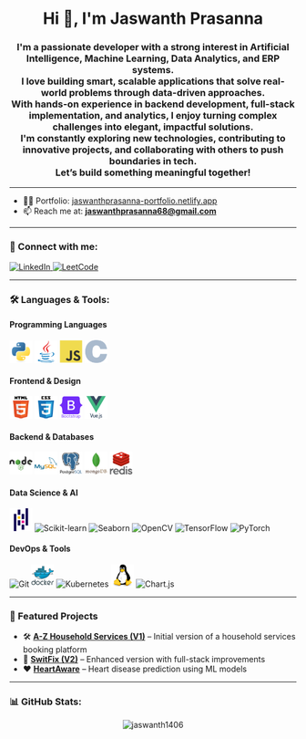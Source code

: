 <h1 align="center">Hi 👋, I'm Jaswanth Prasanna</h1>

<h3 align="center">
  I'm a passionate developer with a strong interest in Artificial Intelligence, Machine Learning, Data Analytics, and ERP systems.<br />
  I love building smart, scalable applications that solve real-world problems through data-driven approaches.<br />
  With hands-on experience in backend development, full-stack implementation, and analytics, I enjoy turning complex challenges into elegant, impactful solutions.<br />
  I'm constantly exploring new technologies, contributing to innovative projects, and collaborating with others to push boundaries in tech.<br />
  Let’s build something meaningful together!
</h3>

---

- 👨‍💻 Portfolio: [jaswanthprasanna-portfolio.netlify.app](https://jaswanthprasanna-portfolio.netlify.app/)
- 📫 Reach me at: **jaswanthprasanna68@gmail.com**

---

<h3 align="left">🔗 Connect with me:</h3>
<p align="left">
  <a href="www.linkedin.com/in/jaswanth-prasanna" target="_blank">
    <img src="https://raw.githubusercontent.com/rahuldkjain/github-profile-readme-generator/master/src/images/icons/Social/linked-in-alt.svg" alt="LinkedIn" width="30" height="30" />
  </a>
  <a href="https://www.leetcode.com/jaswanthprasanna68" target="_blank">
    <img src="https://raw.githubusercontent.com/rahuldkjain/github-profile-readme-generator/master/src/images/icons/Social/leet-code.svg" alt="LeetCode" width="30" height="30" />
  </a>
</p>

---

<h3 align="left">🛠️ Languages & Tools:</h3>

<h4>Programming Languages</h4>
<p>
  <img src="https://raw.githubusercontent.com/devicons/devicon/master/icons/python/python-original.svg" width="40" height="40" alt="Python"/>
  <img src="https://raw.githubusercontent.com/devicons/devicon/master/icons/java/java-original.svg" width="40" height="40" alt="Java"/>
  <img src="https://raw.githubusercontent.com/devicons/devicon/master/icons/javascript/javascript-original.svg" width="40" height="40" alt="JavaScript"/>
  <img src="https://raw.githubusercontent.com/devicons/devicon/master/icons/c/c-original.svg" width="40" height="40" alt="C"/>
</p>

<h4>Frontend & Design</h4>
<p>
  <img src="https://raw.githubusercontent.com/devicons/devicon/master/icons/html5/html5-original-wordmark.svg" width="40" height="40" alt="HTML5"/>
  <img src="https://raw.githubusercontent.com/devicons/devicon/master/icons/css3/css3-original-wordmark.svg" width="40" height="40" alt="CSS3"/>
  <img src="https://raw.githubusercontent.com/devicons/devicon/master/icons/bootstrap/bootstrap-plain-wordmark.svg" width="40" height="40" alt="Bootstrap"/>
  <img src="https://raw.githubusercontent.com/devicons/devicon/master/icons/vuejs/vuejs-original-wordmark.svg" width="40" height="40" alt="Vue.js"/>
</p>

<h4>Backend & Databases</h4>
<p>
  <img src="https://raw.githubusercontent.com/devicons/devicon/master/icons/nodejs/nodejs-original-wordmark.svg" width="40" height="40" alt="Node.js"/>
  <img src="https://raw.githubusercontent.com/devicons/devicon/master/icons/mysql/mysql-original-wordmark.svg" width="40" height="40" alt="MySQL"/>
  <img src="https://raw.githubusercontent.com/devicons/devicon/master/icons/postgresql/postgresql-original-wordmark.svg" width="40" height="40" alt="PostgreSQL"/>
  <img src="https://raw.githubusercontent.com/devicons/devicon/master/icons/mongodb/mongodb-original-wordmark.svg" width="40" height="40" alt="MongoDB"/>
  <img src="https://raw.githubusercontent.com/devicons/devicon/master/icons/redis/redis-original-wordmark.svg" width="40" height="40" alt="Redis"/>
</p>

<h4>Data Science & AI</h4>
<p>
  <img src="https://raw.githubusercontent.com/devicons/devicon/master/icons/pandas/pandas-original.svg" width="40" height="40" alt="Pandas"/>
  <img src="https://upload.wikimedia.org/wikipedia/commons/0/05/Scikit_learn_logo_small.svg" width="40" height="40" alt="Scikit-learn"/>
  <img src="https://seaborn.pydata.org/_images/logo-mark-lightbg.svg" width="40" height="40" alt="Seaborn"/>
  <img src="https://www.vectorlogo.zone/logos/opencv/opencv-icon.svg" width="40" height="40" alt="OpenCV"/>
  <img src="https://www.vectorlogo.zone/logos/tensorflow/tensorflow-icon.svg" width="40" height="40" alt="TensorFlow"/>
  <img src="https://www.vectorlogo.zone/logos/pytorch/pytorch-icon.svg" width="40" height="40" alt="PyTorch"/>
</p>

<h4>DevOps & Tools</h4>
<p>
  <img src="https://www.vectorlogo.zone/logos/git-scm/git-scm-icon.svg" width="40" height="40" alt="Git"/>
  <img src="https://raw.githubusercontent.com/devicons/devicon/master/icons/docker/docker-original-wordmark.svg" width="40" height="40" alt="Docker"/>
  <img src="https://www.vectorlogo.zone/logos/kubernetes/kubernetes-icon.svg" width="40" height="40" alt="Kubernetes"/>
  <img src="https://raw.githubusercontent.com/devicons/devicon/master/icons/linux/linux-original.svg" width="40" height="40" alt="Linux"/>
  <img src="https://www.chartjs.org/media/logo-title.svg" width="40" height="40" alt="Chart.js"/>
</p>

---

<h3>📂 Featured Projects</h3>

- 🛠️ **[A-Z Household Services (V1)](https://github.com/Jaswanth1406/HouseHoldServiceApp-V1)** – Initial version of a household services booking platform  
- 🧰 **[SwitFix (V2)](https://github.com/Jaswanth1406/HouseHoldServiceApp-V2)** – Enhanced version with full-stack improvements  
- ❤️ **[HeartAware](https://github.com/Jaswanth1406/Heart-Disease-Prediction)** – Heart disease prediction using ML models  


---

<h3>📊 GitHub Stats:</h3>
<p align="center">
  <img src="https://github-readme-stats.vercel.app/api?username=jaswanth1406&show_icons=true&theme=default&locale=en" alt="jaswanth1406" />
</p>
